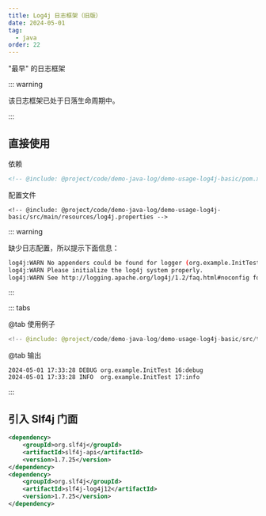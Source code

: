 ```yaml
---
title: Log4j 日志框架（旧版）
date: 2024-05-01
tag:
  - java
order: 22
---
```


"最早" 的日志框架

::: warning

该日志框架已处于日落生命周期中。

:::

<!-- more -->

## 直接使用

依赖

```xml title="pom.xml"
<!-- @include: @project/code/demo-java-log/demo-usage-log4j-basic/pom.xml -->
```

配置文件

```properties title="log4j.properties"
<!-- @include: @project/code/demo-java-log/demo-usage-log4j-basic/src/main/resources/log4j.properties -->
```

::: warning

缺少日志配置，所以提示下面信息：

```bash
log4j:WARN No appenders could be found for logger (org.example.InitTest).
log4j:WARN Please initialize the log4j system properly.
log4j:WARN See http://logging.apache.org/log4j/1.2/faq.html#noconfig for more info.
```

:::

::: tabs

@tab 使用例子

```java
<!-- @include: @project/code/demo-java-log/demo-usage-log4j-basic/src/test/java/org/example/InitTest.java -->
```

@tab 输出

```
2024-05-01 17:33:28 DEBUG org.example.InitTest 16:debug
2024-05-01 17:33:28 INFO  org.example.InitTest 17:info
```

:::

## 引入 Slf4j 门面

```xml
<dependency>
    <groupId>org.slf4j</groupId>
    <artifactId>slf4j-api</artifactId>
    <version>1.7.25</version>
</dependency>
<dependency>
    <groupId>org.slf4j</groupId>
    <artifactId>slf4j-log4j12</artifactId>
    <version>1.7.25</version>
</dependency>
```
